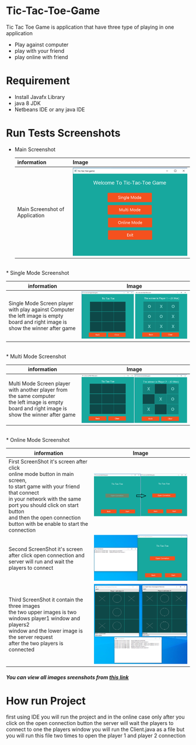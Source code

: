 # Tic-Tac-Toe-Game
Tic Tac Toe Game is application that have three type of playing in one application 
* Play against computer 
* play with your friend 
* play online with friend


# Requirement
* Install Javafx Library
* java 8 JDK
* Netbeans IDE or any java IDE


# Run Tests Screenshots
* Main Screenshot

  | information | Image | 
  | --------- | -------- | 
  | Main Screenshot of Application| ![Screenshot (1151)](https://github.com/Mohamed-Hamdy/Tic-Tac-Toe-Game/blob/master/images/MainScreen.png)| 

<br>
* Single Mode Screenshot

| information | Image | 
  | --------- | -------- | 
  | Single Mode Screen player with play against Computer <br> the left image is empty board and right image is show the winner after game| ![Screenshot (1151)](https://github.com/Mohamed-Hamdy/Tic-Tac-Toe-Game/blob/master/images/Single%20Mode%20Screen.png)| 

<br>
* Multi Mode Screenshot

| information | Image | 
  | --------- | -------- | 
  | Multi Mode Screen player with another player from the same computer<br> the left image is empty board and right image is show the winner after game| ![Screenshot (1151)](https://github.com/Mohamed-Hamdy/Tic-Tac-Toe-Game/blob/master/images/Multi%20Mode%20Screen.png)| 

<br>
* Online Mode Screenshot

| information | Image | 
  | --------- | -------- | 
  | First ScreenShot it's screen after click <br>online mode button in main screen, <br>to start game with your friend that connect <br>in your network with the same port you should click on start button <br>and then the open connection button with be enable to start the connection |![Screenshot (1155)](https://github.com/Mohamed-Hamdy/Tic-Tac-Toe-Game/blob/master/images/Online%20Mode%20Screen%201.png) |
  | Second ScreenShot it's screen after click open connection and server will run and wait the players to connect |![Screenshot (1155)](https://github.com/Mohamed-Hamdy/Tic-Tac-Toe-Game/blob/master/images/Online%20Mode%20Screen%202.png) |
  | Third ScreenShot it contain the three images<br> the two upper images is two windows player1 window and players2 <br>window and the lower image is the server request <br>after the two players is connected |![Screenshot (1156)](https://github.com/Mohamed-Hamdy/Tic-Tac-Toe-Game/blob/master/images/Online%20Mode%20Screen%203.png) |

<h5>You can view all images sreenshots from  <a href="https://github.com/Mohamed-Hamdy/Tic-Tac-Toe-Game/tree/master/images">this link</a></h5> 

# How run Project

<p>first using IDE you will run the project and in the online case only after you click on the open connection button the server will wait the players to connect to one the players window you will run the Client.java as a file but you will run this file two times to open the player 1 and player 2 connection </p>
<br>
